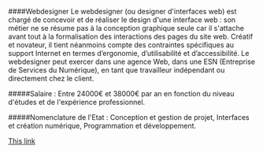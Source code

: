 ####Webdesigner
Le webdesigner (ou designer d'interfaces web) est chargé de concevoir et de réaliser le design d'une interface web : son métier ne se résume pas à la conception graphique seule car il s'attache avant tout à la formalisation des interactions des pages du site web.  Créatif et novateur, il tient néanmoins compte des contraintes spécifiques au support Internet en termes d’ergonomie, d’utilisabilité et d’accessibilité. Le webdesigner  peut exercer dans une agence Web, dans une ESN (Entreprise de Services du Numérique), en tant que travailleur indépendant ou directement chez le client.

#####Salaire : 
Entre 24000€ et 38000€ par an en fonction du niveau d'études et de l'expérience professionnel.

#####Nomenclature de l'Etat : 
 Conception et gestion de projet, Interfaces et création numérique, Programmation et développement.

[This link](https://twitter.com/vpieters "Veerle Pieters WebDesigner")
